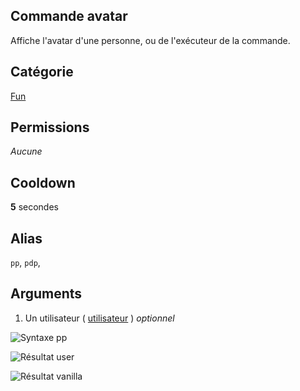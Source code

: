 ## Commande avatar
Affiche l'avatar d'une personne, ou de l'exécuteur de la commande.

## Catégorie
[Fun](../categories/fun.md)

## Permissions
*Aucune*

## Cooldown
**5** secondes

## Alias
`pp`, `pdp`,

## Arguments
1. Un utilisateur ( [utilisateur](../others/user.md) ) *optionnel*

![Syntaxe pp](https://media.discordapp.net/attachments/976356791451529236/977591977044475954/unknown.png)

![Résultat user](https://media.discordapp.net/attachments/976356791451529236/977591976809615360/unknown.png)

![Résultat vanilla](https://media.discordapp.net/attachments/976356791451529236/977591977291972658/unknown.png)